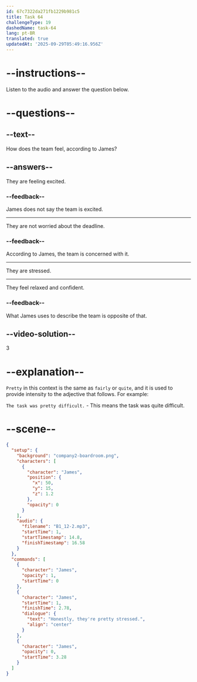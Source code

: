 ```yaml
---
id: 67c7322da271fb1229b981c5
title: Task 64
challengeType: 19
dashedName: task-64
lang: pt-BR
translated: true
updatedAt: '2025-09-29T05:49:16.956Z'
---
```


<!-- (Audio) James: Honestly, they're pretty stressed. -->

# --instructions--

Listen to the audio and answer the question below.  

# --questions--

## --text--

How does the team feel, according to James?  

## --answers--

They are feeling excited.  

### --feedback--

James does not say the team is excited.  

---

They are not worried about the deadline.  

### --feedback--

According to James, the team is concerned with it.

---

They are stressed.  

---

They feel relaxed and confident.  

### --feedback--

What James uses to describe the team is opposite of that.  

## --video-solution--

3  

# --explanation--

`Pretty` in this context is the same as `fairly` or `quite`, and it is used to provide intensity to the adjective that follows. For example:

`The task was pretty difficult.` - This means the task was quite difficult.

# --scene--

```json
{
  "setup": {
    "background": "company2-boardroom.png",
    "characters": [
      {
        "character": "James",
        "position": {
          "x": 50,
          "y": 15,
          "z": 1.2
        },
        "opacity": 0
      }
    ],
    "audio": {
      "filename": "B1_12-2.mp3",
      "startTime": 1,
      "startTimestamp": 14.8,
      "finishTimestamp": 16.58
    }
  },
  "commands": [
    {
      "character": "James",
      "opacity": 1,
      "startTime": 0
    },
    {
      "character": "James",
      "startTime": 1,
      "finishTime": 2.78,
      "dialogue": {
        "text": "Honestly, they're pretty stressed.",
        "align": "center"
      }
    },
    {
      "character": "James",
      "opacity": 0,
      "startTime": 3.28
    }
  ]
}
```
